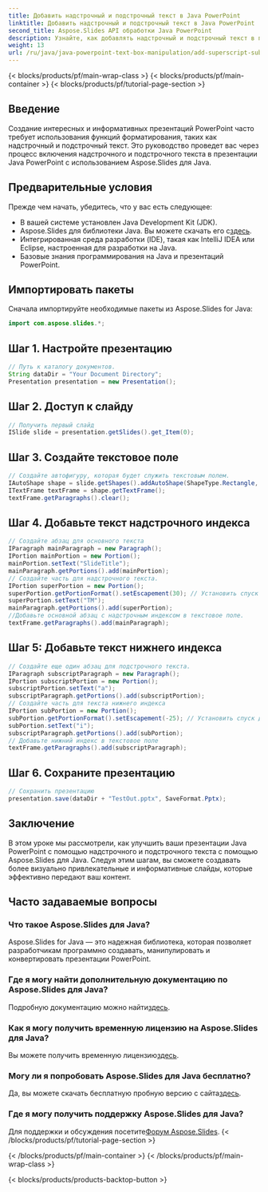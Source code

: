 ```yaml
---
title: Добавить надстрочный и подстрочный текст в Java PowerPoint
linktitle: Добавить надстрочный и подстрочный текст в Java PowerPoint
second_title: Aspose.Slides API обработки Java PowerPoint
description: Узнайте, как добавлять надстрочный и подстрочный текст в презентации Java PowerPoint с помощью Aspose.Slides для Java. Идеально подходит для улучшения ваших слайдов.
weight: 13
url: /ru/java/java-powerpoint-text-box-manipulation/add-superscript-subscript-text-java-powerpoint/
---
```


{< blocks/products/pf/main-wrap-class >}
{< blocks/products/pf/main-container >}
{< blocks/products/pf/tutorial-page-section >}

## Введение
Создание интересных и информативных презентаций PowerPoint часто требует использования функций форматирования, таких как надстрочный и подстрочный текст. Это руководство проведет вас через процесс включения надстрочного и подстрочного текста в презентации Java PowerPoint с использованием Aspose.Slides для Java.
## Предварительные условия
Прежде чем начать, убедитесь, что у вас есть следующее:
- В вашей системе установлен Java Development Kit (JDK).
-  Aspose.Slides для библиотеки Java. Вы можете скачать его с[здесь](https://releases.aspose.com/slides/java/).
- Интегрированная среда разработки (IDE), такая как IntelliJ IDEA или Eclipse, настроенная для разработки на Java.
- Базовые знания программирования на Java и презентаций PowerPoint.

## Импортировать пакеты
Сначала импортируйте необходимые пакеты из Aspose.Slides for Java:
```java
import com.aspose.slides.*;
```
## Шаг 1. Настройте презентацию
```java
// Путь к каталогу документов.
String dataDir = "Your Document Directory";
Presentation presentation = new Presentation();
```
## Шаг 2. Доступ к слайду
```java
// Получить первый слайд
ISlide slide = presentation.getSlides().get_Item(0);
```
## Шаг 3. Создайте текстовое поле
```java
// Создайте автофигуру, которая будет служить текстовым полем.
IAutoShape shape = slide.getShapes().addAutoShape(ShapeType.Rectangle, 100, 100, 200, 100);
ITextFrame textFrame = shape.getTextFrame();
textFrame.getParagraphs().clear();
```
## Шаг 4. Добавьте текст надстрочного индекса
```java
// Создайте абзац для основного текста
IParagraph mainParagraph = new Paragraph();
IPortion mainPortion = new Portion();
mainPortion.setText("SlideTitle");
mainParagraph.getPortions().add(mainPortion);
// Создайте часть для надстрочного текста.
IPortion superPortion = new Portion();
superPortion.getPortionFormat().setEscapement(30); // Установить спуск для верхнего индекса
superPortion.setText("TM");
mainParagraph.getPortions().add(superPortion);
//Добавьте основной абзац с надстрочным индексом в текстовое поле.
textFrame.getParagraphs().add(mainParagraph);
```
## Шаг 5: Добавьте текст нижнего индекса
```java
// Создайте еще один абзац для подстрочного текста.
IParagraph subscriptParagraph = new Paragraph();
IPortion subscriptPortion = new Portion();
subscriptPortion.setText("a");
subscriptParagraph.getPortions().add(subscriptPortion);
// Создайте часть для текста нижнего индекса
IPortion subPortion = new Portion();
subPortion.getPortionFormat().setEscapement(-25); // Установить спуск для нижнего индекса
subPortion.setText("i");
subscriptParagraph.getPortions().add(subPortion);
// Добавьте нижний индекс в текстовое поле
textFrame.getParagraphs().add(subscriptParagraph);
```
## Шаг 6. Сохраните презентацию
```java
// Сохранить презентацию
presentation.save(dataDir + "TestOut.pptx", SaveFormat.Pptx);
```

## Заключение
В этом уроке мы рассмотрели, как улучшить ваши презентации Java PowerPoint с помощью надстрочного и подстрочного текста с помощью Aspose.Slides для Java. Следуя этим шагам, вы сможете создавать более визуально привлекательные и информативные слайды, которые эффективно передают ваш контент.

## Часто задаваемые вопросы
### Что такое Aspose.Slides для Java?
Aspose.Slides for Java — это надежная библиотека, которая позволяет разработчикам программно создавать, манипулировать и конвертировать презентации PowerPoint.
### Где я могу найти дополнительную документацию по Aspose.Slides для Java?
 Подробную документацию можно найти[здесь](https://reference.aspose.com/slides/java/).
### Как я могу получить временную лицензию на Aspose.Slides для Java?
 Вы можете получить временную лицензию[здесь](https://purchase.aspose.com/temporary-license/).
### Могу ли я попробовать Aspose.Slides для Java бесплатно?
 Да, вы можете скачать бесплатную пробную версию с сайта[здесь](https://releases.aspose.com/).
### Где я могу получить поддержку Aspose.Slides для Java?
 Для поддержки и обсуждения посетите[Форум Aspose.Slides](https://forum.aspose.com/c/slides/11).
{< /blocks/products/pf/tutorial-page-section >}

{< /blocks/products/pf/main-container >}
{< /blocks/products/pf/main-wrap-class >}

{< blocks/products/products-backtop-button >}
